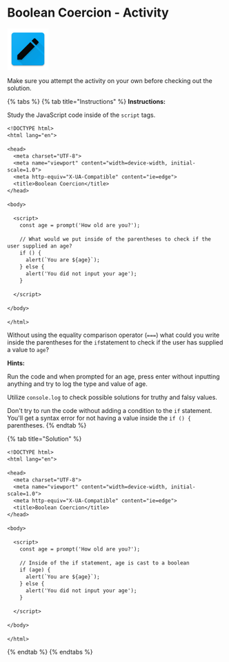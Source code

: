 # Boolean Coercion - Activity

![Boolean Coercion](../../../.gitbook/assets/activity.png)

Make sure you attempt the activity on your own before checking out the solution.

{% tabs %}
{% tab title="Instructions" %}
**Instructions:**

Study the JavaScript code inside of the `script` tags.

```markup
<!DOCTYPE html>
<html lang="en">

<head>
  <meta charset="UTF-8">
  <meta name="viewport" content="width=device-width, initial-scale=1.0">
  <meta http-equiv="X-UA-Compatible" content="ie=edge">
  <title>Boolean Coercion</title>
</head>

<body>

  <script>
    const age = prompt('How old are you?');

    // What would we put inside of the parentheses to check if the user supplied an age?
    if () {
      alert(`You are ${age}`);
    } else {
      alert('You did not input your age');
    }

  </script>

</body>

</html>
```

Without using the equality comparison operator \(`===`\) what could you write inside the parentheses for the `if`statement to check if the user has supplied a value to `age`?

**Hints:**

Run the code and when prompted for an age, press enter without inputting anything and try to log the type and value of age.

Utilize `console.log` to check possible solutions for truthy and falsy values.

Don't try to run the code without adding a condition to the `if` statement. You'll get a syntax error for not having a value inside the `if () {` parentheses.
{% endtab %}

{% tab title="Solution" %}
```markup
<!DOCTYPE html>
<html lang="en">

<head>
  <meta charset="UTF-8">
  <meta name="viewport" content="width=device-width, initial-scale=1.0">
  <meta http-equiv="X-UA-Compatible" content="ie=edge">
  <title>Boolean Coercion</title>
</head>

<body>

  <script>
    const age = prompt('How old are you?');

    // Inside of the if statement, age is cast to a boolean
    if (age) {
      alert(`You are ${age}`);
    } else {
      alert('You did not input your age');
    }

  </script>

</body>

</html>
```
{% endtab %}
{% endtabs %}

